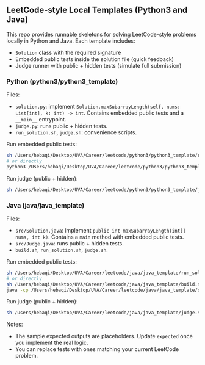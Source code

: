 ## LeetCode-style Local Templates (Python3 and Java)

This repo provides runnable skeletons for solving LeetCode-style problems locally in Python and Java. Each template includes:

- `Solution` class with the required signature
- Embedded public tests inside the solution file (quick feedback)
- Judge runner with public + hidden tests (simulate full submission)

### Python (python3/python3_template)

Files:
- `solution.py`: implement `Solution.maxSubarrayLength(self, nums: List[int], k: int) -> int`. Contains embedded public tests and a `__main__` entrypoint.
- `judge.py`: runs public + hidden tests.
- `run_solution.sh`, `judge.sh`: convenience scripts.

Run embedded public tests:
```bash
sh /Users/hebaqi/Desktop/UVA/Career/leetcode/python3/python3_template/run_solution.sh
# or directly
python3 /Users/hebaqi/Desktop/UVA/Career/leetcode/python3/python3_template/solution.py
```

Run judge (public + hidden):
```bash
sh /Users/hebaqi/Desktop/UVA/Career/leetcode/python3/python3_template/judge.sh
```

### Java (java/java_template)

Files:
- `src/Solution.java`: implement `public int maxSubarrayLength(int[] nums, int k)`. Contains a `main` method with embedded public tests.
- `src/Judge.java`: runs public + hidden tests.
- `build.sh`, `run_solution.sh`, `judge.sh`.

Run embedded public tests:
```bash
sh /Users/hebaqi/Desktop/UVA/Career/leetcode/java/java_template/run_solution.sh
# or directly
sh /Users/hebaqi/Desktop/UVA/Career/leetcode/java/java_template/build.sh && \
java -cp /Users/hebaqi/Desktop/UVA/Career/leetcode/java/java_template/out Solution
```

Run judge (public + hidden):
```bash
sh /Users/hebaqi/Desktop/UVA/Career/leetcode/java/java_template/judge.sh
```

Notes:
- The sample expected outputs are placeholders. Update `expected` once you implement the real logic.
- You can replace tests with ones matching your current LeetCode problem.


